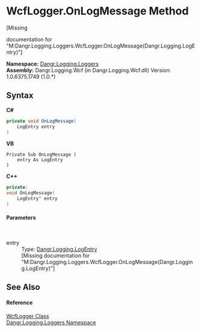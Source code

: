 # WcfLogger.OnLogMessage Method 
 

\[Missing <summary> documentation for "M:Dangr.Logging.Loggers.WcfLogger.OnLogMessage(Dangr.Logging.LogEntry)"\]

**Namespace:**&nbsp;<a href="N_Dangr_Logging_Loggers">Dangr.Logging.Loggers</a><br />**Assembly:**&nbsp;Dangr.Logging.Wcf (in Dangr.Logging.Wcf.dll) Version: 1.0.6375.1749 (1.0.*)

## Syntax

**C#**<br />
``` C#
private void OnLogMessage(
	LogEntry entry
)
```

**VB**<br />
``` VB
Private Sub OnLogMessage ( 
	entry As LogEntry
)
```

**C++**<br />
``` C++
private:
void OnLogMessage(
	LogEntry^ entry
)
```


#### Parameters
&nbsp;<dl><dt>entry</dt><dd>Type: <a href="T_Dangr_Logging_LogEntry">Dangr.Logging.LogEntry</a><br />\[Missing <param name="entry"/> documentation for "M:Dangr.Logging.Loggers.WcfLogger.OnLogMessage(Dangr.Logging.LogEntry)"\]</dd></dl>

## See Also


#### Reference
<a href="T_Dangr_Logging_Loggers_WcfLogger">WcfLogger Class</a><br /><a href="N_Dangr_Logging_Loggers">Dangr.Logging.Loggers Namespace</a><br />